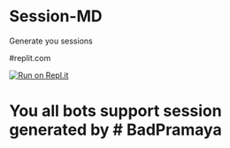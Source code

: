 # Session-MD
Generate you sessions

#replit.com

[![Run on Repl.it](https://repl.it/badge/github/quiec/whatsAlfa)](https://replit.com/@Prameshshanilka/Session-Md#.replit#.github/FUNDING.yml)

# You all bots support session generated by # BadPramaya
